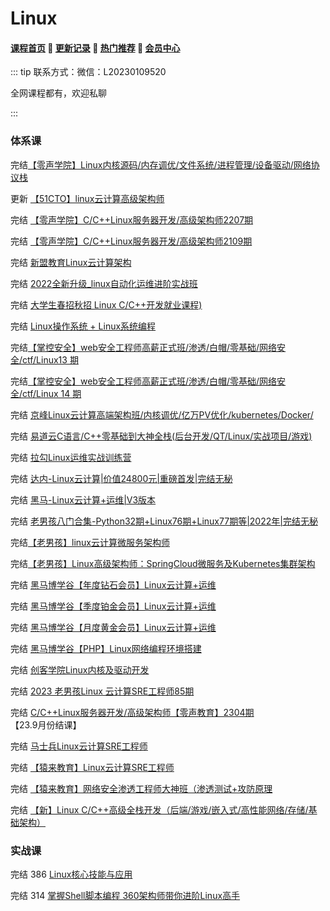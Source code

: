 # Linux

#### [**课程首页**](../../README.md) 💖 [**更新记录**](./gxjl-2024.md) 💖 [**热门推荐**](./rmtj.md) 💖 [**会员中心**](./vip.md)

::: tip
联系方式：微信：L20230109520

全网课程都有，欢迎私聊

:::

### 体系课

完结[【零声学院】Linux内核源码/内存调优/文件系统/进程管理/设备驱动/网络协议栈](https://ke.qq.com/course/3294666)

更新 [【51CTO】linux云计算高级架构师](https://edu.51cto.com/mic-position/253.html)

完结 [【零声学院】C/C++Linux服务器开发/高级架构师2207期](https://ke.qq.com/course/420945)

完结 [【零声学院】C/C++Linux服务器开发/高级架构师2109期](https://ke.qq.com/course/420945)

完结 [新盟教育Linux云计算架构](https://ke.qq.com/course/2705707?course_id=2705707#term_id=105697217)

完结 [2022全新升级_linux自动化运维进阶实战班](https://ke.qq.com/course/393257)

完结 [大学生春招秋招 Linux C/C++开发就业课程)](https://ke.qq.com/course/443231)

完结 [Linux操作系统 + Linux系统编程](http://leaaiv.cn/project-1/doc-75/)

完结[【掌控安全】web安全工程师高薪正式班/渗透/白帽/零基础/网络安全/ctf/Linux13 期 ](https://ke.qq.com/course/3615140)

完结[【掌控安全】web安全工程师高薪正式班/渗透/白帽/零基础/网络安全/ctf/Linux 14 期](https://ke.qq.com/course/3615140)

完结 [京峰Linux云计算高端架构班/内核调优/亿万PV优化/kubernetes/Docker/](https://ke.qq.com/course/232664)

完结 [易道云C语言/C++零基础到大神全栈(后台开发/QT/Linux/实战项目/游戏)](https://ke.qq.com/course/450953)

完结 [拉勾Linux运维实战训练营](https://edu.lagou.com/growth/sem/operations.html)

完结 [达内-Linux云计算|价值24800元|重磅首发|完结无秘](https://cd.tedu.cn/ds/linux/yjs/)

完结 [黑马-Linux云计算+运维|V3版本](https://www.itheima.com/taught/taughtlinux.html)

完结 [老男孩八门合集-Python32期+Linux76期+Linux77期等|2022年|完结无秘](老男孩八门合集-Python32期+Linux76期+Linux77期等|2022年|完结无秘)

完结[【老男孩】linux云计算微服务架构师](https://edu.51cto.com/course/24320.html)

完结[【老男孩】Linux高级架构师：SpringCloud微服务及Kubernetes集群架构](https://ke.qq.com/course/2772849)

完结 [黑马博学谷【年度钻石会员】Linux云计算+运维](https://www.boxuegu.com/class/outline-1342.html)

完结 [黑马博学谷【季度铂金会员】Linux云计算+运维](https://www.boxuegu.com/class/outline-1341.html)

完结 [黑马博学谷【月度黄金会员】Linux云计算+运维](https://www.boxuegu.com/class/outline-1340.html)

完结 [黑马博学谷【PHP】Linux网络编程环境搭建](https://www.boxuegu.com/course/detail-554.html)

完结 [创客学院Linux内核及驱动开发](http://www.makeru.com.cn/mobile/detail/7129.html)

完结 [2023 老男孩Linux 云计算SRE工程师85期](https://www.oldboyedu.com/Public/lnh/kec/Linuxsre/index.html#outline)

完结 [C/C++Linux服务器开发/高级架构师【零声教育】2304期](https://it.0voice.com/p/t_pc/goods_pc_detail/goods_detail/course_2V186ret8a8toC8AeT6UWPDL7J8) 【23.9月份结课】

完结 [马士兵Linux云计算SRE工程师](https://www.mashibing.com/subject/17)

完结 [【猿来教育】Linux云计算SRE工程师](
https://www.apecome.com/wechat/course/details/series?goods_sn=XL100096&course_mode=1&uname=undefined
)

完结 [【猿来教育】网络安全渗透工程师大神班（渗透测试+攻防原理](https://www.apecome.com/wechat/course/details/series?goods_sn=XL100251&course_mode=1&uname=undefined)

完结 [【新】Linux C/C++高级全栈开发（后端/游戏/嵌入式/高性能网络/存储/基础架构）](https://it.0voice.com/p/t_pc/goods_pc_detail/goods_detail/course_2V186ret8a8toC8AeT6UWPDL7J8)

### 实战课

完结 386 [Linux核心技能与应用](https://coding.imooc.com/class/386.html)

完结 314 [掌握Shell脚本编程 360架构师带你进阶Linux高手](https://coding.imooc.com/class/314.html)

